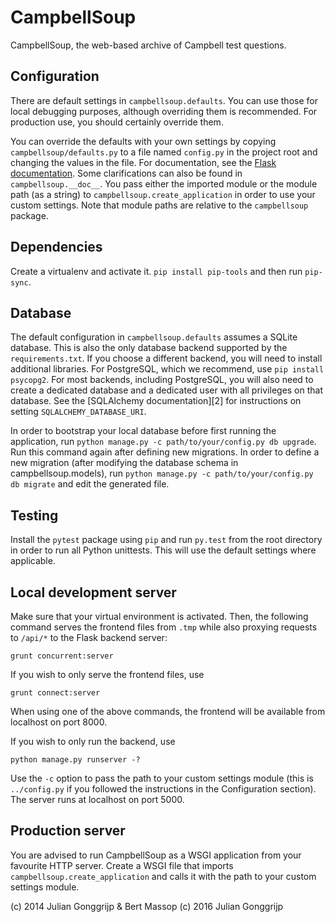 CampbellSoup
============
CampbellSoup, the web-based archive of Campbell test questions.

Configuration
-------------
There are default settings in `campbellsoup.defaults`. You can use those for local debugging purposes, although overriding them is recommended. For production use, you should certainly override them.

You can override the defaults with your own settings by copying `campbellsoup/defaults.py` to a file named `config.py` in the project root and changing the values in the file. For documentation, see the [Flask documentation][1]. Some clarifications can also be found in `campbellsoup.__doc__`. You pass either the imported module or the module path (as a string) to `campbellsoup.create_application` in order to use your custom settings. Note that module paths are relative to the `campbellsoup` package.

Dependencies
------------
Create a virtualenv and activate it. `pip install pip-tools` and then run `pip-sync`.

Database
--------
The default configuration in `campbellsoup.defaults` assumes a SQLite database. This is also the only database backend supported by the `requirements.txt`. If you choose a different backend, you will need to install additional libraries. For PostgreSQL, which we recommend, use `pip install psycopg2`. For most backends, including PostgreSQL, you will also need to create a dedicated database and a dedicated user with all privileges on that database. See the [SQLAlchemy documentation][2] for instructions on setting `SQLALCHEMY_DATABASE_URI`.

In order to bootstrap your local database before first running the application, run `python manage.py -c path/to/your/config.py db upgrade`. Run this command again after defining new migrations. In order to define a new migration (after modifying the database schema in campbellsoup.models), run `python manage.py -c path/to/your/config.py db migrate` and edit the generated file.

Testing
-------
Install the `pytest` package using `pip` and run `py.test` from the root directory in order to run all Python unittests. This will use the default settings where applicable.

Local development server
------------------

Make sure that your virtual environment is activated. Then, the following command serves the frontend files from `.tmp` while also proxying requests to `/api/*` to the Flask backend server:

    grunt concurrent:server

If you wish to only serve the frontend files, use

    grunt connect:server

When using one of the above commands, the frontend will be available from localhost on port 8000.

If you wish to only run the backend, use

    python manage.py runserver -?

Use the `-c` option to pass the path to your custom settings module (this is `../config.py` if you followed the instructions in the Configuration section). The server runs at localhost on port 5000.

Production server
-------
You are advised to run CampbellSoup as a WSGI application from your favourite HTTP server. Create a WSGI file that imports `campbellsoup.create_application` and calls it with the path to your custom settings module.


(c) 2014 Julian Gonggrijp & Bert Massop
(c) 2016 Julian Gonggrijp


[1]: http://flask.pocoo.org/docs/0.11/config/
